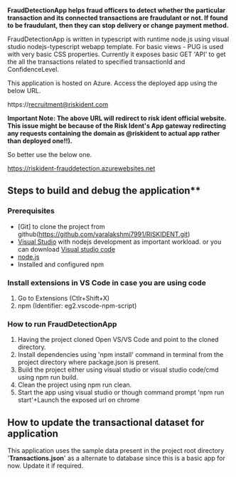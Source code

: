 **FraudDetectionApp helps fraud officers to detect whether the particular transaction and its connected transactions are fraudulant or not. If found to be fraudulant, then they can stop delivery or change payment method.**

FraudDetectionApp is written in typescript with runtime node.js using visual studio nodejs-typescript webapp template.
For basic views - PUG is used with very basic CSS properties.
Currently it exposes basic GET 'API' to get the all the transactions related to specified transactionId and ConfidenceLevel.

This application is hosted on Azure. Access the deployed app using the below URL.

https://recruitment@riskident.com 

**Important Note: The above URL will redirect to risk ident official website. This issue might be because of the Risk Ident's App gateway redirecting any requests
containing the domain as @riskident to actual app rather than deployed one!!).**

So better use the below one.

https://riskident-frauddetection.azurewebsites.net


## Steps to build and debug the application**

### Prerequisites
- [Git] to clone the project from github(https://github.com/varalakshmi7991/RISKIDENT.git)
- [Visual Studio](https://visualstudio.microsoft.com/downloads/) with nodejs development as important workload.
 or you can download [Visual studio code](https://code.visualstudio.com/download)
- [node.js](https://nodejs.org/en/download/)
- Installed and configured npm


### Install extensions in VS Code in case you are using code
1. Go to Extensions (Ctlr+Shift+X)
2. npm (Identifier: eg2.vscode-npm-script)


### How to run FraudDetectionApp
1. Having the project cloned Open VS/VS Code and point to the cloned directory.
2. Install dependencies using 'npm install' command in terminal from the project directory where package.json is present.
3. Build the project either using visual studio or visual studio code/cmd using npm run build.
4. Clean the project using npm run clean.
5. Start the app using visual studio or though command prompt 'npm run start'+Launch the exposed url on chrome


## How to update the transactional dataset for application
This application uses the sample data present in the project root directory '**Transactions.json**' as a alternate to database since this is a basic app for now.
Update it if required.

